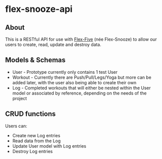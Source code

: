 # flex-snooze-api

## About

This is a RESTful API for use with [Flex-Five](https://github.com/Flex-Snooze/flex-snooze-frontend) (née Flex-Snooze) to allow our users to create, read, update and destroy data.

## Models & Schemas

- User - Prototype currently only contains 1 test User
- Workout - Currently there are Push/Pull/Legs/Yoga but more can be added later, with the user also being able to create their own
- Log - Completed workouts that will either be nested within the User model or associated by reference, depending on the needs of the project

## CRUD functions

Users can:

- Create new Log entries
- Read data from the Log
- Update User model with Log entries  
- Destroy Log entries


